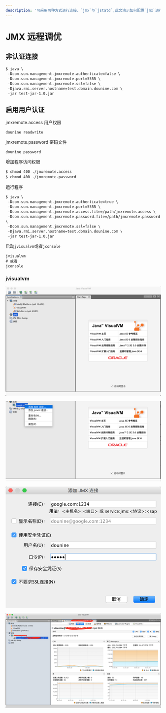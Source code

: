 ```yaml
---
description: '可采用两种方式进行连接，`jmx`与`jstatd`,此文演示如何配置`jmx`进行连接调优'
---
```


# JMX 远程调优

## 非认证连接

```text
$ java \
 -Dcom.sun.management.jmxremote.authenticate=false \
 -Dcom.sun.management.jmxremote.port=5555 \
 -Dcom.sun.management.jmxremote.ssl=false \
 -Djava.rmi.server.hostname=test.domain.dounine.com \
 -jar test-jar-1.0.jar
```

## 启用用户认证

jmxremote.access 用户权限

```text
dounine readwrite
```

jmxremote.password 密码文件

```text
dounine password
```

增加程序访问权限

```bash
$ chmod 400 ./jmxremote.access
$ chmod 400 ./jmxremote.password
```

运行程序

```text
$ java \
 -Dcom.sun.management.jmxremote.authenticate=true \
 -Dcom.sun.management.jmxremote.port=5555 \
 -Dcom.sun.management.jmxremote.access.file=/path/jmxremote.access \
 -Dcom.sun.management.jmxremote.password.file=/path/jmxremote.password \
 -Dcom.sun.management.jmxremote.ssl=false \
 -Djava.rmi.server.hostname=test.domain.dounine.com \
 -jar test-jar-1.0.jar
```

启动`jvisualvm`或者`jconsole`

```text
jvisualvm
# 或者
jconsole
```

### jvisualvm

![&#x6253;&#x5F00;&#x8F6F;&#x4EF6;](../../../.gitbook/assets/image%20%284%29.png)

![&#x6DFB;&#x52A0;&#x8FDC;&#x7A0B;&#x4E3B;&#x673A;&#x5730;&#x626F;](../../../.gitbook/assets/image%20%289%29.png)

![&#x6388;&#x6743;&#x914D;&#x7F6E;](../../../.gitbook/assets/image%20%281%29.png)

![&#x6210;&#x529F;&#x6548;&#x679C;](../../../.gitbook/assets/image%20%2815%29.png)

